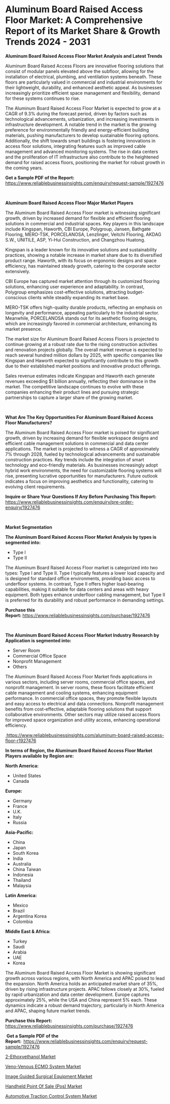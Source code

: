 <p><h1>Aluminum Board Raised Access Floor Market: A Comprehensive Report of its Market Share & Growth Trends 2024 - 2031</h1></p><p><strong>Aluminum Board Raised Access Floor Market Analysis and Latest Trends</strong></p>
<p><p>Aluminum Board Raised Access Floors are innovative flooring solutions that consist of modular panels elevated above the subfloor, allowing for the installation of electrical, plumbing, and ventilation systems beneath. These floors are particularly valued in commercial and industrial environments for their lightweight, durability, and enhanced aesthetic appeal. As businesses increasingly prioritize efficient space management and flexibility, demand for these systems continues to rise.</p><p>The Aluminum Board Raised Access Floor Market is expected to grow at a CAGR of 9.3% during the forecast period, driven by factors such as technological advancements, urbanization, and increasing investments in infrastructure development. A notable trend in the market is the growing preference for environmentally friendly and energy-efficient building materials, pushing manufacturers to develop sustainable flooring options. Additionally, the shift towards smart buildings is fostering innovations in access floor solutions, integrating features such as improved cable management and advanced monitoring systems. The rise in data centers and the proliferation of IT infrastructure also contribute to the heightened demand for raised access floors, positioning the market for robust growth in the coming years.</p></p>
<p><strong>Get a Sample PDF of the Report:&nbsp;</strong> <a href="https://www.reliablebusinessinsights.com/enquiry/request-sample/1927476?utm_campaign=1571&utm_medium=2&utm_source=Github&utm_content=ia&utm_term=25102024&utm_id=aluminum-board-raised-access-floor">https://www.reliablebusinessinsights.com/enquiry/request-sample/1927476</a></p>
<p>&nbsp;</p>
<p><strong>Aluminum Board Raised Access Floor Major Market Players</strong></p>
<p><p>The Aluminum Board Raised Access Floor market is witnessing significant growth, driven by increased demand for flexible and efficient flooring solutions in commercial and industrial spaces. Key players in this landscape include Kingspan, Haworth, CBI Europe, Polygroup, Jansen, Bathgate Flooring, MERO-TSK, PORCELANOSA, Lenzlinger, Veitchi Flooring, AKDAG S.W., UNITILE, ASP, Yi-Hui Construction, and Changzhou Huatong.</p><p>Kingspan is a leader known for its innovative solutions and sustainability practices, showing a notable increase in market share due to its diversified product range. Haworth, with its focus on ergonomic designs and space efficiency, has maintained steady growth, catering to the corporate sector extensively.</p><p>CBI Europe has captured market attention through its customized flooring solutions, enhancing user experience and adaptability. In contrast, Polygroup emphasizes cost-effective solutions, attracting budget-conscious clients while steadily expanding its market base.</p><p>MERO-TSK offers high-quality durable products, reflecting an emphasis on longevity and performance, appealing particularly to the industrial sector. Meanwhile, PORCELANOSA stands out for its aesthetic flooring designs, which are increasingly favored in commercial architecture, enhancing its market presence.</p><p>The market size for Aluminum Board Raised Access Floors is projected to continue growing at a robust rate due to the rising construction activities and renovation projects globally. The overall market revenue is expected to reach several hundred million dollars by 2025, with specific companies like Kingspan and Haworth expected to significantly contribute to this growth due to their established market positions and innovative product offerings.</p><p>Sales revenue estimates indicate Kingspan and Haworth each generate revenues exceeding $1 billion annually, reflecting their dominance in the market. The competitive landscape continues to evolve with these companies enhancing their product lines and pursuing strategic partnerships to capture a larger share of the growing market.</p></p>
<p>&nbsp;</p>
<p><strong>What Are The Key Opportunities For Aluminum Board Raised Access Floor Manufacturers?</strong></p>
<p><p>The Aluminum Board Raised Access Floor market is poised for significant growth, driven by increasing demand for flexible workspace designs and efficient cable management solutions in commercial and data center applications. The market is projected to witness a CAGR of approximately 7% through 2028, fueled by technological advancements and sustainable construction practices. Key trends include the integration of smart technology and eco-friendly materials. As businesses increasingly adopt hybrid work environments, the need for customizable flooring systems will rise, presenting lucrative opportunities for manufacturers. Future outlook indicates a focus on improving aesthetics and functionality, catering to evolving client requirements.</p></p>
<p><strong>Inquire or Share Your Questions If Any Before Purchasing This Report:</strong> <a href="https://www.reliablebusinessinsights.com/enquiry/pre-order-enquiry/1927476?utm_campaign=1571&utm_medium=2&utm_source=Github&utm_content=ia&utm_term=25102024&utm_id=aluminum-board-raised-access-floor">https://www.reliablebusinessinsights.com/enquiry/pre-order-enquiry/1927476</a></p>
<p>&nbsp;</p>
<p><strong>Market Segmentation</strong></p>
<p><strong>The Aluminum Board Raised Access Floor Market Analysis by types is segmented into:</strong></p>
<p><ul><li>Type I</li><li>Type II</li></ul></p>
<p><p>The Aluminum Board Raised Access Floor market is categorized into two types: Type I and Type II. Type I typically features a lower load capacity and is designed for standard office environments, providing basic access to underfloor systems. In contrast, Type II offers higher load-bearing capabilities, making it suitable for data centers and areas with heavy equipment. Both types enhance underfloor cabling management, but Type II is preferred for its durability and robust performance in demanding settings.</p></p>
<p><strong>Purchase this Report:&nbsp;</strong><a href="https://www.reliablebusinessinsights.com/purchase/1927476?utm_campaign=1571&utm_medium=2&utm_source=Github&utm_content=ia&utm_term=25102024&utm_id=aluminum-board-raised-access-floor">https://www.reliablebusinessinsights.com/purchase/1927476</a></p>
<p>&nbsp;</p>
<p><strong>The Aluminum Board Raised Access Floor Market Industry Research by Application is segmented into:</strong></p>
<p><ul><li>Server Room</li><li>Commercial Office Space</li><li>Nonprofit Management</li><li>Others</li></ul></p>
<p><p>The Aluminum Board Raised Access Floor Market finds applications in various sectors, including server rooms, commercial office spaces, and nonprofit management. In server rooms, these floors facilitate efficient cable management and cooling systems, enhancing equipment performance. In commercial office spaces, they promote flexible layouts and easy access to electrical and data connections. Nonprofit management benefits from cost-effective, adaptable flooring solutions that support collaborative environments. Other sectors may utilize raised access floors for improved space organization and utility access, enhancing operational efficiency.</p></p>
<p><a href="https://www.reliablebusinessinsights.com/aluminum-board-raised-access-floor-r1927476?utm_campaign=1571&utm_medium=2&utm_source=Github&utm_content=ia&utm_term=25102024&utm_id=aluminum-board-raised-access-floor">&nbsp;https://www.reliablebusinessinsights.com/aluminum-board-raised-access-floor-r1927476</a></p>
<p><strong>In terms of Region, the Aluminum Board Raised Access Floor Market Players available by Region are:</strong></p>
<p>
    <p> <strong> North America: </strong>
        <ul>
            <li>United States</li>
            <li>Canada</li>
        </ul>
        </p> 
    <p> <strong> Europe: </strong>
        <ul>
            <li>Germany</li>
            <li>France</li>
            <li>U.K.</li>
            <li>Italy</li>
            <li>Russia</li>
        </ul>
        </p> 
    <p> <strong> Asia-Pacific: </strong>
        <ul>
            <li>China</li>
            <li>Japan</li>
            <li>South Korea</li>
            <li>India</li>
            <li>Australia</li>
            <li>China Taiwan</li>
            <li>Indonesia</li>
            <li>Thailand</li>
            <li>Malaysia</li>
        </ul>
        </p> 
    <p> <strong> Latin America: </strong>
        <ul>
            <li>Mexico</li>
            <li>Brazil</li>
            <li>Argentina Korea</li>
            <li>Colombia</li>
        </ul>
        </p> 
    <p> <strong> Middle East & Africa: </strong>
        <ul>
            <li>Turkey</li>
            <li>Saudi</li>
            <li>Arabia</li>
            <li>UAE</li>
            <li>Korea</li>
        </ul>
    </p>
    </p>
<p><p>The Aluminum Board Raised Access Floor Market is showing significant growth across various regions, with North America and APAC poised to lead the expansion. North America holds an anticipated market share of 35%, driven by rising infrastructure projects. APAC follows closely at 30%, fueled by rapid urbanization and data center development. Europe captures approximately 25%, while the USA and China represent 5% each. These dynamics indicate a robust demand trajectory, particularly in North America and APAC, shaping future market trends.</p></p>
<p><strong>Purchase this Report: </strong><a href="https://www.reliablebusinessinsights.com/purchase/1927476?utm_campaign=1571&utm_medium=2&utm_source=Github&utm_content=ia&utm_term=25102024&utm_id=aluminum-board-raised-access-floor">https://www.reliablebusinessinsights.com/purchase/1927476</a></p>
<p>&nbsp;<strong>Get a Sample PDF of the Report:&nbsp;&nbsp;</strong><a href="https://www.reliablebusinessinsights.com/enquiry/request-sample/1927476?utm_campaign=1571&utm_medium=2&utm_source=Github&utm_content=ia&utm_term=25102024&utm_id=aluminum-board-raised-access-floor">https://www.reliablebusinessinsights.com/enquiry/request-sample/1927476</a></p>
<p><strong></strong></p>
<p><p><a href="https://www.linkedin.com/pulse/2-ethoxyethanol-market-pulse-12-expansion-blueprint-2024-2031-ojuvf?utm_campaign=1571&utm_medium=2&utm_source=Github&utm_content=ia&utm_term=25102024&utm_id=aluminum-board-raised-access-floor">2-Ethoxyethanol Market</a></p><p><a href="https://www.linkedin.com/pulse/veno-venous-ecmo-system-spectrum-usage-patterns-sector-evolution-z9nhe?utm_campaign=1571&utm_medium=2&utm_source=Github&utm_content=ia&utm_term=25102024&utm_id=aluminum-board-raised-access-floor">Veno-Venous ECMO System Market</a></p><p><a href="https://www.linkedin.com/pulse/global-image-guided-surgical-equipment-market-analysis-trends-awhmf?utm_campaign=1571&utm_medium=2&utm_source=Github&utm_content=ia&utm_term=25102024&utm_id=aluminum-board-raised-access-floor">Image Guided Surgical Equipment Market</a></p><p><a href="https://www.linkedin.com/pulse/handheld-point-sale-pos-market-maturity-analysis-regional-disparities-bzmhc?utm_campaign=1571&utm_medium=2&utm_source=Github&utm_content=ia&utm_term=25102024&utm_id=aluminum-board-raised-access-floor">Handheld Point Of Sale (Pos) Market</a></p><p><a href="https://www.linkedin.com/pulse/strategic-roadmap-success-global-automotive-traction-control-gj4ic?utm_campaign=1571&utm_medium=2&utm_source=Github&utm_content=ia&utm_term=25102024&utm_id=aluminum-board-raised-access-floor">Automotive Traction Control System Market</a></p></p>